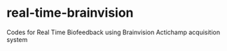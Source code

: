 # real-time-brainvision
Codes for Real Time Biofeedback using Brainvision Actichamp acquisition system
